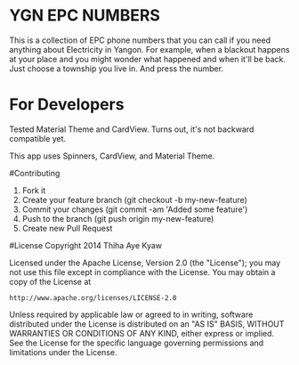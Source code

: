 #  YGN EPC NUMBERS
This is a collection of EPC phone numbers that you can call if you need anything about Electricity in Yangon. 
For example, when a blackout happens at your place and you might wonder what happened and when it'll be back. Just choose a township you live in. And press the number. 

# For Developers
Tested Material Theme and CardView. Turns out, it's not backward compatible yet. 

This app uses Spinners, CardView, and Material Theme.

#Contributing
1. Fork it
2. Create your feature branch (git checkout -b my-new-feature)
3. Commit your changes (git commit -am 'Added some feature')
4. Push to the branch (git push origin my-new-feature)
5. Create new Pull Request

#License
Copyright 2014 Thiha Aye Kyaw

Licensed under the Apache License, Version 2.0 (the "License");
you may not use this file except in compliance with the License.
You may obtain a copy of the License at

    http://www.apache.org/licenses/LICENSE-2.0

Unless required by applicable law or agreed to in writing, software
distributed under the License is distributed on an "AS IS" BASIS,
WITHOUT WARRANTIES OR CONDITIONS OF ANY KIND, either express or implied.
See the License for the specific language governing permissions and
limitations under the License.